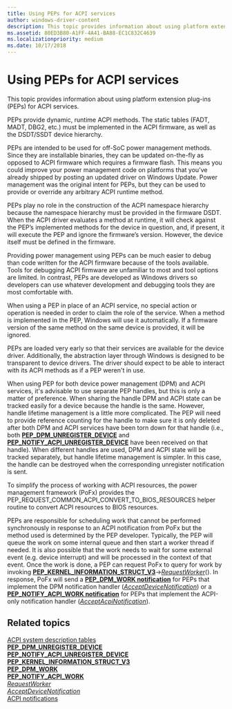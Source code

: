```yaml
---
title: Using PEPs for ACPI services
author: windows-driver-content
description: This topic provides information about using platform extension plug-ins (PEPs) for ACPI services.
ms.assetid: 80ED3B80-A1FF-4A41-BA88-EC1C832C4639
ms.localizationpriority: medium
ms.date: 10/17/2018
---
```


# Using PEPs for ACPI services


This topic provides information about using platform extension plug-ins (PEPs) for ACPI services.

PEPs provide dynamic, runtime ACPI methods. The static tables (FADT, MADT, DBG2, etc.) must be implemented in the ACPI firmware, as well as the DSDT/SSDT device hierarchy.

PEPs are intended to be used for off-SoC power management methods. Since they are installable binaries, they can be updated on-the-fly as opposed to ACPI firmware which requires a firmware flash. This means you could improve your power management code on platforms that you’ve already shipped by posting an updated driver on Windows Update. Power management was the original intent for PEPs, but they can be used to provide or override any arbitrary ACPI runtime method.

PEPs play no role in the construction of the ACPI namespace hierarchy because the namespace hierarchy must be provided in the firmware DSDT. When the ACPI driver evaluates a method at runtime, it will check against the PEP’s implemented methods for the device in question, and, if present, it will execute the PEP and ignore the firmware’s version. However, the device itself must be defined in the firmware.

Providing power management using PEPs can be much easier to debug than code written for the ACPI firmware because of the tools available. Tools for debugging ACPI firmware are unfamiliar to most and tool options are limited. In contrast, PEPs are developed as Windows drivers so developers can use whatever development and debugging tools they are most comfortable with.

When using a PEP in place of an ACPI service, no special action or operation is needed in order to claim the role of the service. When a method is implemented in the PEP, Windows will use it automatically. If a firmware version of the same method on the same device is provided, it will be ignored.

PEPs are loaded very early so that their services are available for the device driver. Additionally, the abstraction layer through Windows is designed to be transparent to device drivers. The driver should expect to be able to interact with its ACPI methods as if a PEP weren't in use.

When using PEP for both device power management (DPM) and ACPI services, it's advisable to use separate PEP handles, but this is only a matter of preference. When sharing the handle DPM and ACPI state can be tracked easily for a device because the handle is the same. However, handle lifetime management is a little more complicated. The PEP will need to provide reference counting for the handle to make sure it is only deleted after both DPM and ACPI services have been torn down for that handle (i.e., both [**PEP\_DPM\_UNREGISTER\_DEVICE**](https://msdn.microsoft.com/library/windows/hardware/mt186742) and [**PEP\_NOTIFY\_ACPI\_UNREGISTER\_DEVICE**](https://msdn.microsoft.com/library/windows/hardware/mt186758) have been received on that handle). When different handles are used, DPM and ACPI state will be tracked separately, but handle lifetime management is simpler. In this case, the handle can be destroyed when the corresponding unregister notification is sent.

To simplify the process of working with ACPI resources, the power management framework (PoFx) provides the PEP\_REQUEST\_COMMON\_ACPI\_CONVERT\_TO\_BIOS\_RESOURCES helper routine to convert ACPI resources to BIOS resources.

PEPs are responsible for scheduling work that cannot be performed synchronously in response to an ACPI notification from PoFx but the method used is determined by the PEP developer. Typically, the PEP will queue the work on some internal queue and then start a worker thread if needed. It is also possible that the work needs to wait for some external event (e.g. device interrupt) and will be processed in the context of that event. Once the work is done, a PEP can request PoFx to query for work by invoking [**PEP\_KERNEL\_INFORMATION\_STRUCT\_V3**](https://msdn.microsoft.com/library/windows/hardware/mt186747)-&gt;[*RequestWorker*](https://msdn.microsoft.com/library/windows/hardware/mt186884)(). In response, PoFx will send a [**PEP\_DPM\_WORK notification**](https://msdn.microsoft.com/library/windows/hardware/mt186743) for PEPs that implement the DPM notification handler ([*AcceptDeviceNotification*](https://msdn.microsoft.com/library/windows/hardware/mt186626)) or a [**PEP\_NOTIFY\_ACPI\_WORK notification**](https://msdn.microsoft.com/library/windows/hardware/mt188089) for PEPs that implement the ACPI-only notification handler ([*AcceptAcpiNotification*](https://msdn.microsoft.com/library/windows/hardware/mt186625)).

## Related topics
[ACPI system description tables](https://msdn.microsoft.com/library/Dn495660.aspx)  
[**PEP\_DPM\_UNREGISTER\_DEVICE**](https://msdn.microsoft.com/library/windows/hardware/mt186742)  
[**PEP\_NOTIFY\_ACPI\_UNREGISTER\_DEVICE**](https://msdn.microsoft.com/library/windows/hardware/mt186758)  
[**PEP\_KERNEL\_INFORMATION\_STRUCT\_V3**](https://msdn.microsoft.com/library/windows/hardware/mt186747)  
[**PEP\_DPM\_WORK**](https://msdn.microsoft.com/library/windows/hardware/mt186743)  
[**PEP\_NOTIFY\_ACPI\_WORK**](https://msdn.microsoft.com/library/windows/hardware/mt188089)  
[*RequestWorker*](https://msdn.microsoft.com/library/windows/hardware/mt186884)  
[*AcceptDeviceNotification*](https://msdn.microsoft.com/library/windows/hardware/mt186626)  
[ACPI notifications](https://msdn.microsoft.com/library/windows/hardware/mt186628)  



